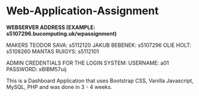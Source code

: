 # Web-Application-Assignment
**WEBSERVER ADDRESS (EXAMPLE: s5107296.bucomputing.uk/wpassignment)**

MAKERS
TEODOR SAVA: s5112120
JAKUB BEBENEK: s5107296
OLIE HOLT: s5108260
MANTAS RUIGYS: s5112101

ADMIN CREDENTIALS FOR THE LOGIN SYSTEM:
USERNAME: a01
PASSWORD: xBIBM57uij

This is a Dashboard Application that uses Bootstrap CSS, Vanilla Javascript, MySQL, PHP and was done in 3 - 4 weeks.
